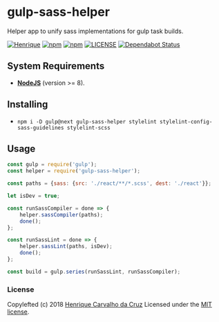 # gulp-sass-helper

Helper app to unify sass implementations for gulp task builds.

[![Henrique](https://img.shields.io/badge/maintainer-Henrique-blue.svg?colorB=0066ff)](https://henriquecarv.com)
[![npm](https://img.shields.io/npm/dt/gulp-sass-helper)](https://www.npmjs.com/package/gulp-sass-helper)
[![npm](https://img.shields.io/npm/v/gulp-sass-helper.svg)](https://www.npmjs.com/package/gulp-sass-helper)
[![LICENSE](https://img.shields.io/github/license/henriquecarv/gulp-sass-helper.svg)](./LICENSE)
[![Dependabot Status](https://api.dependabot.com/badges/status?host=github&repo=henriquecarv/gulp-sass-helper)](https://dependabot.com)

## System Requirements

- **[NodeJS](https://nodejs.org/en/)** (version >= 8).

## Installing

- `npm i -D gulp@next gulp-sass-helper stylelint stylelint-config-sass-guidelines stylelint-scss`

## Usage

```javascript
const gulp = require('gulp');
const helper = require('gulp-sass-helper');

const paths = {sass: {src: './react/**/*.scss', dest: './react'}};

let isDev = true;

const runSassCompiler = done => {
	helper.sassCompiler(paths);
	done();
};

const runSassLint = done => {
	helper.sassLint(paths, isDev);
	done();
};

const build = gulp.series(runSassLint, runSassCompiler);
```

### License

Copylefted (c) 2018 [Henrique Carvalho da Cruz][1] Licensed under the [MIT license][2].

[1]: https://henriquecarv.com
[2]: ./LICENSE
